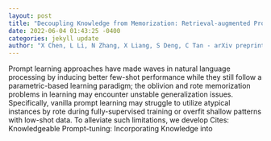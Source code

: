 ```yaml
--- 
layout: post 
title: "Decoupling Knowledge from Memorization: Retrieval-augmented Prompt Learning" 
date: 2022-06-04 01:43:25 -0400 
categories: jekyll update 
author: "X Chen, L Li, N Zhang, X Liang, S Deng, C Tan - arXiv preprint arXiv , 2022" 
--- 
```

Prompt learning approaches have made waves in natural language processing by inducing better few-shot performance while they still follow a parametric-based learning paradigm; the oblivion and rote memorization problems in learning may encounter unstable generalization issues. Specifically, vanilla prompt learning may struggle to utilize atypical instances by rote during fully-supervised training or overfit shallow patterns with low-shot data. To alleviate such limitations, we develop Cites: Knowledgeable Prompt-tuning: Incorporating Knowledge into